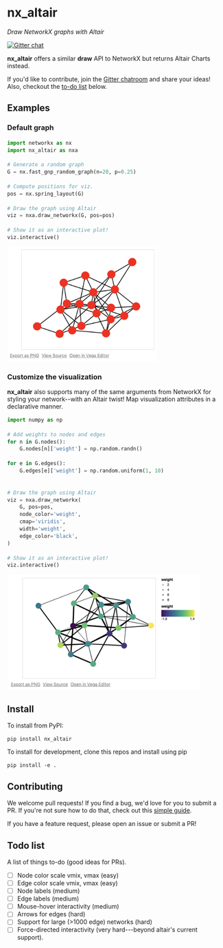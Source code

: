 # nx_altair

*Draw NetworkX graphs with Altair*

[![Gitter chat](https://badges.gitter.im/gitterHQ/gitter.png)](https://gitter.im/nx_altair/Lobby?utm_source=share-link&utm_medium=link&utm_campaign=share-link)

**nx_altair** offers a similar **draw** API to NetworkX but returns Altair Charts instead.

If you'd like to contribute, join the [Gitter chatroom](https://gitter.im/nx_altair/Lobby?utm_source=share-link&utm_medium=link&utm_campaign=share-link) and share your ideas! Also, checkout the [to-do list](#Todo-list) below.

## Examples

### Default graph

```python
import networkx as nx
import nx_altair as nxa

# Generate a random graph
G = nx.fast_gnp_random_graph(n=20, p=0.25)

# Compute positions for viz.
pos = nx.spring_layout(G)

# Draw the graph using Altair
viz = nxa.draw_networkx(G, pos=pos)

# Show it as an interactive plot!
viz.interactive()
```

<img src="docs/_img/readme.png" width="350">


### Customize the visualization

**nx_altair** also supports many of the same arguments from NetworkX for styling your network--with an Altair twist! Map visualization attributes in a declarative manner.

```python
import numpy as np

# Add weights to nodes and edges
for n in G.nodes():
    G.nodes[n]['weight'] = np.random.randn()

for e in G.edges():
    G.edges[e]['weight'] = np.random.uniform(1, 10)


# Draw the graph using Altair
viz = nxa.draw_networkx(
    G, pos=pos,
    node_color='weight',
    cmap='viridis',
    width='weight',
    edge_color='black',
)

# Show it as an interactive plot!
viz.interactive()
```
<img src="docs/_img/readme2.png" width="450">


## Install

To install from PyPI:

```
pip install nx_altair
```

To install for development, clone this repos and install using pip
```
pip install -e .
```

## Contributing

We welcome pull requests! If you find a bug, we'd love for you to submit a PR. If you're not sure how to do that, check out this [simple guide](https://github.com/Zsailer/guide-to-working-as-team-on-github).

If you have a feature request, please open an issue or submit a PR!

## Todo list

A list of things to-do (good ideas for PRs).

- [ ] Node color scale vmix, vmax (easy)
- [ ] Edge color scale vmix, vmax (easy)
- [ ] Node labels (medium)
- [ ] Edge labels (medium)
- [ ] Mouse-hover interactivity (medium)
- [ ] Arrows for edges (hard)
- [ ] Support for large (>1000 edge) networks (hard)
- [ ] Force-directed interactivity (very hard---beyond altair's current support).
